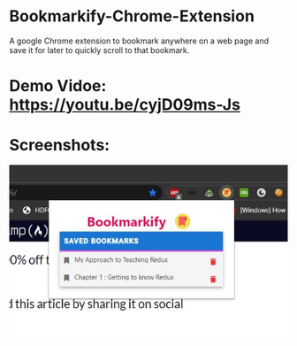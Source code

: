 # Bookmarkify-Chrome-Extension
A google Chrome extension to bookmark anywhere on a web page and save it for later to quickly scroll to that bookmark.

# Demo Vidoe: https://youtu.be/cyjD09ms-Js

# Screenshots:

![extension screenshot](/screenshots/ext_shot.JPG)


